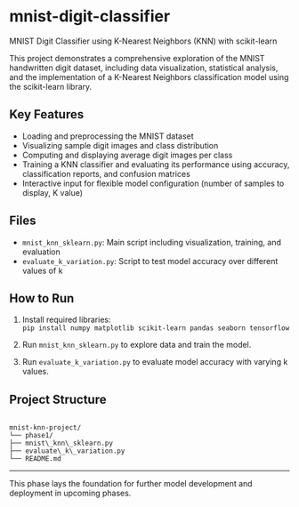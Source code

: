 # mnist-digit-classifier
MNIST Digit Classifier using K-Nearest Neighbors (KNN) with scikit-learn

This project demonstrates a comprehensive exploration of the MNIST handwritten digit dataset, including data visualization, statistical analysis, and the implementation of a K-Nearest Neighbors classification model using the scikit-learn library.

## Key Features

- Loading and preprocessing the MNIST dataset  
- Visualizing sample digit images and class distribution  
- Computing and displaying average digit images per class  
- Training a KNN classifier and evaluating its performance using accuracy, classification reports, and confusion matrices  
- Interactive input for flexible model configuration (number of samples to display, K value)  

## Files

- `mnist_knn_sklearn.py`: Main script including visualization, training, and evaluation  
- `evaluate_k_variation.py`: Script to test model accuracy over different values of k  

## How to Run

1. Install required libraries:  
   `pip install numpy matplotlib scikit-learn pandas seaborn tensorflow`  

2. Run `mnist_knn_sklearn.py` to explore data and train the model.  

3. Run `evaluate_k_variation.py` to evaluate model accuracy with varying k values.

## Project Structure

```

mnist-knn-project/
└── phase1/
├── mnist\_knn\_sklearn.py
├── evaluate\_k\_variation.py
└── README.md

```

---

This phase lays the foundation for further model development and deployment in upcoming phases.
```

